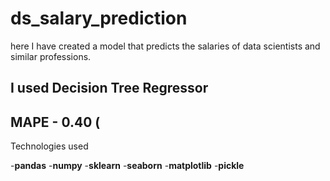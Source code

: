 # ds_salary_prediction
here I have created a model that predicts the salaries of data scientists and similar professions.
## I used Decision Tree Regressor
## MAPE - **0.40** (
Technologies used

-**pandas**
-**numpy**
-**sklearn**
-**seaborn**
-**matplotlib**
-**pickle**
